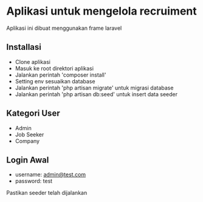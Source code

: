 # Aplikasi untuk mengelola recruiment

Aplikasi ini dibuat menggunakan frame laravel

## Installasi

-   Clone aplikasi
-   Masuk ke root direktori aplikasi
-   Jalankan perintah 'composer install'
-   Setting env sesuaikan database
-   Jalankan perintah 'php artisan migrate' untuk migrasi database
-   Jalankan perintah 'php artisan db:seed' untuk insert data seeder

## Kategori User

-   Admin
-   Job Seeker
-   Company

## Login Awal

-   username: admin@test.com
-   password: test

Pastikan seeder telah dijalankan
